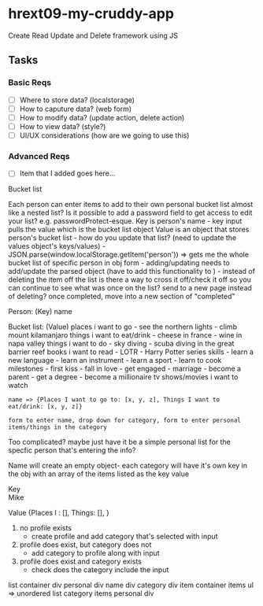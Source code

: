 # hrext09-my-cruddy-app
Create Read Update and Delete framework using JS

 ## Tasks

 ### Basic Reqs
- [ ] Where to store data? (localstorage)
- [ ] How to caputure data? (web form)
- [ ] How to modify data? (update action, delete action)
- [ ] How to view data? (style?)
- [ ] UI/UX considerations (how are we going to use this)

 ### Advanced Reqs
- [ ] Item that I added goes here...

Bucket list

Each person can enter items to add to their own personal bucket list almost like a nested list?
Is it possible to add a password field to get access to edit your list? e.g. passwordProtect-esque.
Key is person's name
	- key input pulls the value which is the bucket list object
Value is an object that stores person's bucket list 
	- how do you update that list? (need to update the values object's keys/values)
	- JSON.parse(window.localStorage.getItem('person')) => gets me the whole bucket list of specific person in obj form
	- adding/updating needs to add/update the parsed object (have to add this functionality to )
	- instead of deleting the item off the list is there a way to cross it off/check it off so you can continue to see what was once on the list? send to a new page instead of deleting? once completed, move into a new section of "completed"

Person: (Key)
	name

Bucket list: (Value)
	places i want to go
		- see the northern lights
		- climb mount kilamanjaro
	things i want to eat/drink
		- cheese in france
		- wine in napa valley
	things i want to do
		- sky diving
		- scuba diving in the great barrier reef
	books i want to read
		- LOTR
		- Harry Potter series
	skills
		- learn a new language
		- learn an instrument
		- learn a sport
		- learn to cook
	milestones
		- first kiss
		- fall in love
		- get engaged
		- marriage
		- become a parent
		- get a degree
		- become a millionaire
	tv shows/movies i want to watch

	name => {Places I want to go to: [x, y, z], Things I want to eat/drink: [x, y, z]}

	form to enter name, drop down for category, form to enter personal items/things in the category


Too complicated? maybe just have it be a simple personal list for the specfic person that's entering the info?


Name will create an empty object- each category will have it's own key in the obj with an array of the items listed as the key value

Key                  
Mike

Value
{Places I : [], Things: [], }            

1. no profile exists
	- create profile and add category that's selected with input
2. profile does exist, but category does not
	- add category to profile along with input
3. profile does exist and category exists
	- check does the category include the input

list container div
	personal div
		name div
		category div
			item container
				items ul => unordered list
		category
			items
	personal div

